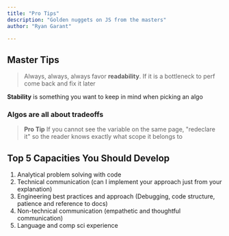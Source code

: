 ```yaml
---
title: "Pro Tips"
description: "Golden nuggets on JS from the masters"
author: "Ryan Garant"

---
```


<article id="1">

## Master Tips

> Always, always, always favor **readability**. If it is a bottleneck to perf come back and fix it later

**Stability** is something you want to keep in mind when picking an algo

### Algos are all about **tradeoffs**

> **Pro Tip** If you cannot see the variable on the same page, "redeclare it" so the reader knows exactly what scope it belongs to

</article>

<article id="2">

## Top 5 Capacities You Should Develop

1.  Analytical problem solving with code
2.  Technical communication (can I implement your approach just from your explanation)
3.  Engineering best practices and approach (Debugging, code structure, patience and reference to docs)
4.  Non-technical communication (empathetic and thoughtful communication)
5.  Language and comp sci experience

</article>
